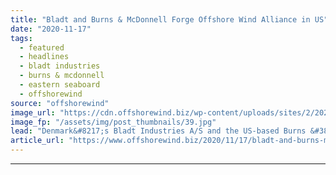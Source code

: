 ```yaml
---
title: "Bladt and Burns & McDonnell Forge Offshore Wind Alliance in US"
date: "2020-11-17"
tags: 
  - featured
  - headlines
  - bladt industries
  - burns & mcdonnell
  - eastern seaboard
  - offshorewind
source: "offshorewind"
image_url: "https://cdn.offshorewind.biz/wp-content/uploads/sites/2/2020/11/17152015/Bladt-and-Burns-McDonnell-Forge-Offshore-Wind-Alliance-in-US.jpg"
image_fp: "/assets/img/post_thumbnails/39.jpg"
lead: "Denmark&#8217;s Bladt Industries A/S and the US-based Burns &#38; McDonnell have formed a strategic"
article_url: "https://www.offshorewind.biz/2020/11/17/bladt-and-burns-mcdonnell-forge-offshore-wind-alliance-in-us/"
---
```


---

